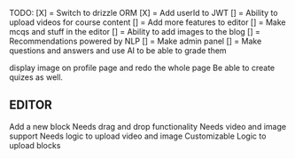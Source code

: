 TODO:
[X] = Switch to drizzle ORM
[X] = Add userId to JWT
[] = Ability to upload videos for course content
[] = Add more features to editor
[] = Make mcqs and stuff in the editor
[] = Ability to add images to the blog
[] = Recommendations powered by NLP
[] = Make admin panel
[] = Make questions and answers and use AI to be able to grade them

display image on profile page and redo the whole page
Be able to create quizes as well.

## EDITOR

Add a new block
Needs drag and drop functionality
Needs video and image support
Needs logic to upload video and image
Customizable
Logic to upload blocks
